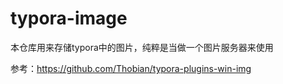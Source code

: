 # typora-image
本仓库用来存储typora中的图片，纯粹是当做一个图片服务器来使用

参考：https://github.com/Thobian/typora-plugins-win-img
